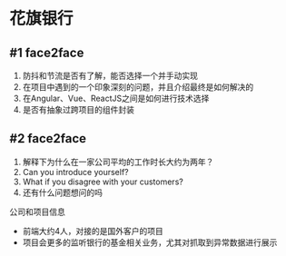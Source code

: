 # 花旗银行

## #1 face2face

1. 防抖和节流是否有了解，能否选择一个并手动实现
2. 在项目中遇到的一个印象深刻的问题，并且介绍最终是如何解决的
3. 在Angular、Vue、ReactJS之间是如何进行技术选择
4. 是否有抽象过跨项目的组件封装


## #2 face2face

1. 解释下为什么在一家公司平均的工作时长大约为两年？
2. Can you introduce yourself?
3. What if you disagree with your customers?
4. 还有什么问题想问的吗


公司和项目信息

- 前端大约4人，对接的是国外客户的项目
- 项目会更多的监听银行的基金相关业务，尤其对抓取到异常数据进行展示